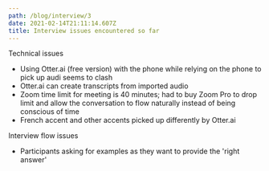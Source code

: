 ```yaml
---
path: /blog/interview/3
date: 2021-02-14T21:11:14.607Z
title: Interview issues encountered so far
---
```


Technical issues

- Using Otter.ai (free version) with the phone while relying on the phone to pick up audi seems to clash
- Otter.ai can create transcripts from imported audio
- Zoom time limit for meeting is 40 minutes; had to buy Zoom Pro to drop limit and allow the conversation to flow naturally instead of being conscious of time
- French accent and other accents picked up differently by Otter.ai

Interview flow issues

- Participants asking for examples as they want to provide the 'right answer'
